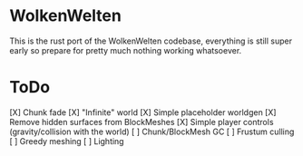 # WolkenWelten
This is the rust port of the WolkenWelten codebase, everything is still super early so prepare for pretty much nothing
working whatsoever.

# ToDo
[X] Chunk fade
[X] "Infinite" world
[X] Simple placeholder worldgen
[X] Remove hidden surfaces from BlockMeshes
[X] Simple player controls (gravity/collision with the world)
[ ] Chunk/BlockMesh GC
[ ] Frustum culling
[ ] Greedy meshing
[ ] Lighting